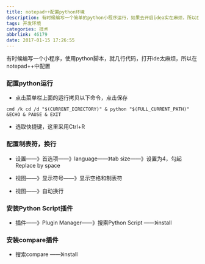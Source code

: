 ```yaml
---
title: notepad++配置python环境
description: 有时候编写一个简单的python小程序运行，如果去开启idea实在麻烦，所以在文本编辑器中配置python开发环境
tags: 开发环境
categories: 技术
abbrlink: 46179
date: 2017-01-15 17:26:55
---
```


有时候编写一个小程序，使用python脚本，就几行代码，打开ide太麻烦，所以在notepad++中配置

### 配置python运行

* 点击菜单栏上面的运行拷贝以下命令，点击保存
```
cmd /k cd /d "$(CURRENT_DIRECTORY)" & python "$(FULL_CURRENT_PATH)" &ECHO & PAUSE & EXIT 
```

* 选取快捷键，这里采用Ctrl+R

### 配置制表符，换行

* 设置——》首选项——》language——》tab size——》设置为4，勾起Replace by space

* 视图——》显示符号——》显示空格和制表符

* 视图——》自动换行

### 安装Python Script插件

* 插件——》Plugin Manager——》搜索Python Script ——》install

### 安装compare插件

* 搜索compare ——》install
